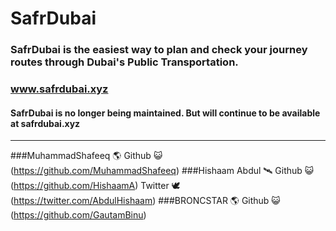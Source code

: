 # SafrDubai
### SafrDubai is the easiest way to plan and check your journey routes through Dubai's Public Transportation.
### www.safrdubai.xyz

#### SafrDubai is no longer being maintained. But will continue to be available at safrdubai.xyz

---
###MuhammadShafeeq 🌎
Github 😺 (https://github.com/MuhammadShafeeq)
###Hishaam Abdul 🛰️
Github 😺 (https://github.com/HishaamA)
Twitter 🕊️ (https://twitter.com/AbdulHishaam)
###BRONCSTAR 🌎
Github 😺 (https://github.com/GautamBinu)
